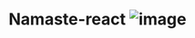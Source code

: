 # Namaste-react ![image](https://user-images.githubusercontent.com/64318247/236808474-a80874c7-2a4e-4e20-af8f-2d60e9e38bdd.png)
